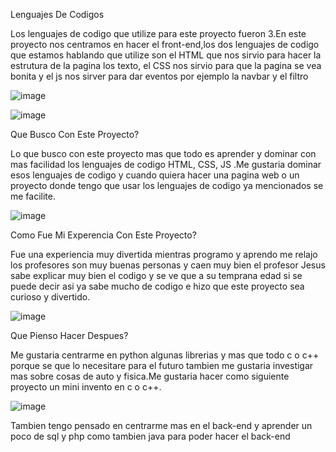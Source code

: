 
Lenguajes De Codigos

Los lenguajes de codigo que utilize para este proyecto fueron 3.En este proyecto nos centramos en hacer el front-end,los dos lenguajes de codigo que estamos hablando que utilize son el HTML que nos sirvio para hacer la estrutura de la pagina los texto, el CSS nos sirvio para que la pagina se vea bonita y el js nos sirver para dar eventos por ejemplo la navbar y el filtro

![image](https://github.com/alex21232/trafonet/assets/110498995/7c0dc7d1-d709-49d3-a694-c6fe7bb0531c)

![image](https://github.com/alex21232/PaintSplas/assets/110498995/244702f7-a922-42e9-b2e9-88a13f7a86f5)



Que Busco Con Este Proyecto?

Lo que busco con este proyecto mas que todo es aprender y dominar con mas facilidad los lenguajes de codigo HTML, CSS, JS .Me gustaria dominar esos lenguajes de codigo y cuando quiera hacer una pagina web o un proyecto donde tengo que usar los lenguajes de codigo ya mencionados se me facilite.

![image](https://github.com/alex21232/trafonet/assets/110498995/bb97b01d-3868-4e28-9bd6-555c8a9cd1eb)



Como Fue Mi Experencia Con Este Proyecto?

Fue una experiencia muy divertida mientras programo y aprendo me relajo los profesores son muy buenas personas y caen muy bien el profesor Jesus sabe explicar muy bien el codigo y se ve que a su temprana edad si se puede decir asi ya sabe mucho de codigo e hizo que este proyecto sea curioso y divertido.

![image](https://github.com/alex21232/trafonet/assets/110498995/e12b3ed8-3779-42c8-88ae-84f836f76fd4)



Que Pienso Hacer Despues?

 Me gustaria centrarme en python algunas librerias y mas que todo c o c++ porque se que lo necesitare para el futuro tambien me gustaria investigar mas sobre cosas de auto y fisica.Me gustaria hacer como siguiente proyecto un mini invento en c o c++.

![image](https://github.com/alex21232/trafonet/assets/110498995/929c7cde-614e-4815-9a1a-3b89d27fcdda)

Tambien tengo pensado en centrarme mas en el back-end y aprender un poco de sql y php como tambien java para poder hacer el back-end
